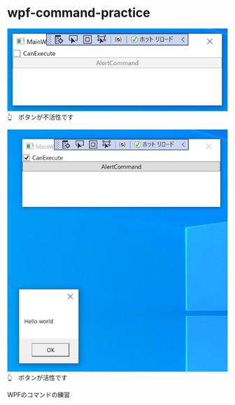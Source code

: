 # wpf-command-practice

![20210830pg163.png](./WpfCommandPractice/doc/img/20210830pg163.png)  
👆　ボタンが不活性です

![20210830pg165.png](./WpfCommandPractice/doc/img/20210830pg165.png)  
👆　ボタンが活性です

WPFのコマンドの練習  

